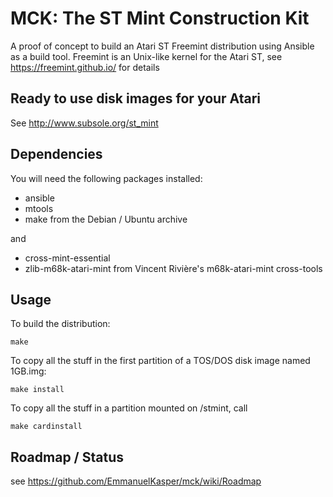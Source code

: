 MCK: The ST Mint Construction Kit
=================================

A proof of concept to build an Atari ST Freemint distribution using Ansible as a build tool.
Freemint is an Unix-like kernel for the Atari ST, see https://freemint.github.io/ for details

## Ready to use disk images for your Atari
See http://www.subsole.org/st_mint

## Dependencies
You will need the following packages installed:
- ansible
- mtools
- make
from the Debian / Ubuntu archive

and
- cross-mint-essential
- zlib-m68k-atari-mint
from Vincent Rivière's m68k-atari-mint cross-tools

## Usage

To build the distribution:

```
make
```

To copy all the stuff in the first partition of a TOS/DOS disk image named 1GB.img:

```
make install
```

To copy all the stuff in a partition mounted on /stmint, call
```
make cardinstall
```

## Roadmap / Status
see https://github.com/EmmanuelKasper/mck/wiki/Roadmap


